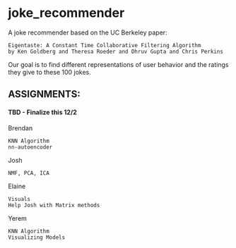 # joke_recommender
A joke recommender based on the UC Berkeley paper:

    Eigentaste: A Constant Time Collaborative Filtering Algorithm 
    by Ken Goldberg and Theresa Roeder and Dhruv Gupta and Chris Perkins

Our goal is to find different representations of user behavior and the ratings they give to these 100 jokes.

## ASSIGNMENTS:

#### TBD - Finalize this 12/2

Brendan

    KNN Algorithm
    nn-autoencoder
Josh

    NMF, PCA, ICA
Elaine

    Visuals
    Help Josh with Matrix methods
Yerem

    KNN Algorithm
    Visualizing Models
